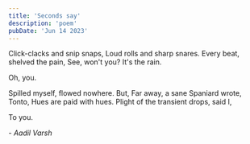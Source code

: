 ```yaml
---
title: 'Seconds say'
description: 'poem'
pubDate: 'Jun 14 2023'
---
```

Click-clacks and snip snaps,
Loud rolls and sharp snares. 
Every beat, shelved the pain, 
See, won't you? It's the rain. 

Oh, you. 
 
Spilled myself, flowed nowhere. But, 
Far away, a sane Spaniard wrote, Tonto, 
Hues are paid with hues. 
Plight of the transient drops, said I, 

To you. 

*- Aadil Varsh*

